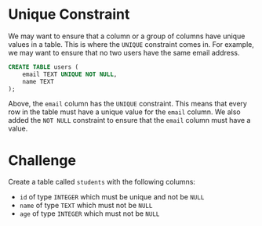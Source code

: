 # Unique Constraint

We may want to ensure that a column or a group of columns have unique values in a table. This is where the `UNIQUE` constraint comes in. For example, we may want to ensure that no two users have the same email address.

```sql
CREATE TABLE users (
    email TEXT UNIQUE NOT NULL,
    name TEXT
);
```

Above, the `email` column has the `UNIQUE` constraint. This means that every row in the table must have a unique value for the `email` column. We also added the `NOT NULL` constraint to ensure that the `email` column must have a value.

# Challenge

Create a table called `students` with the following columns:

- `id` of type `INTEGER` which must be unique and not be `NULL`
- `name` of type `TEXT` which must not be `NULL`
- `age` of type `INTEGER` which must not be `NULL`

